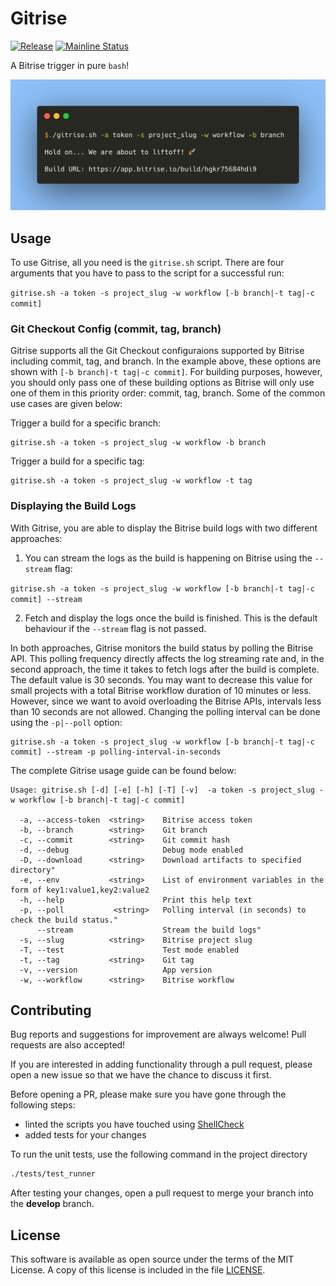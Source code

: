 # Gitrise 
[![Release](https://img.shields.io/github/release/azohra/gitrise.sh.svg)](https://github.com/azohra/gitrise.sh/releases)
[![Mainline Status](https://github.com/azohra/gitrise.sh/workflows/CI-workflow/badge.svg)](https://github.com/azohra/gitrise.sh/actions?query=branch%3Adevelop)

A Bitrise trigger in pure `bash`!

![](docs/images/gitrise.png)

## Usage
To use Gitrise, all you need is the `gitrise.sh` script. There are four arguments that you have to pass to the script for a successful run:  
 
 ```gitrise.sh -a token -s project_slug -w workflow [-b branch|-t tag|-c commit]``` 

### Git Checkout Config (commit, tag, branch)
Gitrise supports all the Git Checkout configuraions supported by Bitrise including commit, tag, and branch. In the example above, these options are shown with `[-b branch|-t tag|-c commit]`. For building purposes, however, you should only pass one of these building options as Bitrise will only use one of them in this priority order: commit, tag, branch. Some of the common use cases are given below:

Trigger a build for a specific branch:

```
gitrise.sh -a token -s project_slug -w workflow -b branch
```

Trigger a build for a specific tag:

```
gitrise.sh -a token -s project_slug -w workflow -t tag
```
### Displaying the Build Logs

With Gitrise, you are able to display the Bitrise build logs with two different approaches:

1. You can stream the logs as the build is happening on Bitrise using the `--stream` flag:

 ```gitrise.sh -a token -s project_slug -w workflow [-b branch|-t tag|-c commit] --stream```  
  
2. Fetch and display the logs once the build is finished. This is the default behaviour if the `--stream` flag is not passed.

In both approaches, Gitrise monitors the build status by polling the Bitrise API. This polling frequency directly affects the log streaming rate and, in the second approach, the time it takes to fetch logs after the build is complete. The default value is 30 seconds. You may want to decrease this value for small projects with a total Bitrise workflow duration of 10 minutes or less. However, since we want to avoid overloading the Bitrise APIs, intervals less than 10 seconds are not allowed. Changing the polling interval can be done using the `-p|--poll` option:

 ```
 gitrise.sh -a token -s project_slug -w workflow [-b branch|-t tag|-c commit] --stream -p polling-interval-in-seconds
 ```

The complete Gitrise usage guide can be found below:

```
Usage: gitrise.sh [-d] [-e] [-h] [-T] [-v]  -a token -s project_slug -w workflow [-b branch|-t tag|-c commit] 

  -a, --access-token  <string>    Bitrise access token
  -b, --branch        <string>    Git branch
  -c, --commit        <string>    Git commit hash
  -d, --debug                     Debug mode enabled
  -D, --download      <string>    Download artifacts to specified directory" 
  -e, --env           <string>    List of environment variables in the form of key1:value1,key2:value2
  -h, --help                      Print this help text
  -p, --poll           <string>   Polling interval (in seconds) to check the build status." 
      --stream                    Stream the build logs"
  -s, --slug          <string>    Bitrise project slug
  -T, --test                      Test mode enabled
  -t, --tag           <string>    Git tag
  -v, --version                   App version
  -w, --workflow      <string>    Bitrise workflow
```

## Contributing

Bug reports and suggestions for improvement are always welcome! Pull requests are also accepted!

If you are interested in adding functionality through a pull request, please open a new issue so that we have the chance to discuss it first.

Before opening a PR, please make sure you have gone through the following steps:

 * linted the scripts you have touched using [ShellCheck](https://github.com/koalaman/shellcheck)
 * added tests for your changes

To run the unit tests, use the following command in the project directory
```bash
./tests/test_runner
```

After testing your changes, open a pull request to merge your branch into the **develop** branch.

## License
This software is available as open source under the terms of the MIT License. A copy of this license is included in the file [LICENSE](https://github.com/azohra/gitrise.sh/blob/develop/LICENSE).
